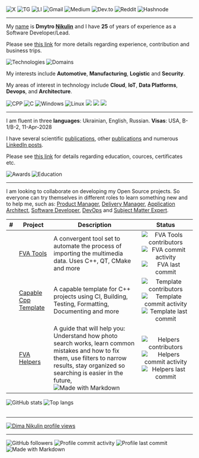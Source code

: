 <div>
<img alt="X" src="https://img.shields.io/badge/DmytroNikulin-1DA1F2?style=for-the-badge&logo=twitter&logoColor=white"/>
<img alt="TG" src="https://img.shields.io/badge/dimanikulin79-2CA5E0?style=for-the-badge&logo=telegram&logoColor=white"/>
<img alt="LI" src="https://img.shields.io/badge/dimanikulin-0077B5?style=for-the-badge&logo=linkedin&logoColor=white"/>
<img alt="Gmail" src="https://img.shields.io/badge/dimanikulin-D14836?style=for-the-badge&logo=gmail&logoColor=white"/>
<img alt="Medium" src="https://img.shields.io/badge/dimanikulin_43511-12100E?style=for-the-badge&logo=medium&logoColor=white"/>
<img alt="Dev.to" src="https://img.shields.io/badge/dimanikulin-0A0A0A?style=for-the-badge&logo=dev.to&logoColor=white"/>
<img alt="Reddit" src="https://img.shields.io/badge/dimanikulin-FF4500?style=for-the-badge&logo=reddit&logoColor=white"/>
<img alt="Hashnode" src="https://img.shields.io/badge/dimanikulin-2962FF?style=for-the-badge&logo=hashnode&logoColor=white"/>
</div>

---

My [name](./MyBio_en.md) is **Dmytro [Nikulin](./HistorySecondName_ru.md)** and I have **25** of years of experience as a Software Developer/Lead.

Please see [this link](./MyExperience.md) for more details regarding experience, contribution and business trips.

<div>
<img alt="Technologies" src="https://github-readme-stats.vercel.app/api/gist?id=7ff91d7c5a029de32a04b40bba890998"/>
<img alt="Domains" src="https://github-readme-stats.vercel.app/api/gist?id=a7e18d8123709bc2645a742a1dbc232e"/>
</div>

My interests include **Automotive**, **Manufacturing**, **Logistic** and **Security**.

My areas of interest in technology include **Cloud**, **IoT**, **Data Platforms**, **Devops**, and **Architecture**.

<div>
<img alt="CPP" src="https://img.shields.io/badge/C%2B%2B-00599C?style=for-the-badge&logo=c%2B%2B&logoColor=white"/>
<img alt="C" src="https://img.shields.io/badge/C-00599C?style=for-the-badge&logo=c&logoColor=white"/>
<img alt="Windows" src="https://img.shields.io/badge/Windows-0078D6?style=for-the-badge&logo=windows&logoColor=white"/>
<img alt="Linux" src="https://img.shields.io/badge/Linux-FCC624?style=for-the-badge&logo=linux&logoColor=black"/>
<img src="https://img.shields.io/badge/Oracle-F80000?style=for-the-badge&logo=Oracle&logoColor=white"/>
<img src="https://img.shields.io/badge/SQLite-07405E?style=for-the-badge&logo=sqlite&logoColor=white"/>
<img src="https://img.shields.io/badge/GIT-E44C30?style=for-the-badge&logo=git&logoColor=white"/>
</div>

---

I am fluent in three **languages**: Ukrainian, English, Russian. **Visas**: USA, B-1/B-2, 11-Apr-2028

I have several scientific [publications](./MySciencePublications.md), other [publications](./MyPublications.md) and numerous [LinkedIn posts](./MyLinkedInPosts.md).

Please see [this link](./MyEducation.md) for details regarding education, cources, certificates etc.

<div>
<img alt="Awards" src="https://github-readme-stats.vercel.app/api/gist?id=67fd1012dd1c668aeb6c88ba98ffc7af"/>
<img alt="Education" src="https://github-readme-stats.vercel.app/api/gist?id=1ce3421ecd4b81519d6f080a3260bcaa"/>
</div>

---

I am looking to collaborate on developing my Open Source projects. So everyone can try themselves in different roles to learn something new and to help me, such as: [Product Manager](./WhatILearnedAsProductManager_en.md), [Delivery Manager](./WhatILearnedAsDeliveryManager_en.md),
[Application Architect](./WhatILearnedAsAppArchitect_en.md), [Software Developer](./WhatILearnedAsSoftwareDeveloper_en.md), [DevOps](./WhatILearnedAsDevOps_en.md) and [Subject Matter Expert](./WhatILearnedAsSubjectMatterExpert_en.md).

| # | Project                     | Description| Status         |
| - | ----------------------------|------------|:--------------:|
|  | [FVA Tools](https://github.com/dimanikulin/fva) | A convergent tool set to automate the process of importing the multimedia data. Uses C++, QT, CMake and more | <img alt="FVA Tools contributors" src="https://img.shields.io/github/contributors/dimanikulin/fva"> <img alt="FVA commit activity" src="https://img.shields.io/github/commit-activity/m/dimanikulin/fva"> <img alt="FVA last commit" src="https://img.shields.io/github/last-commit/dimanikulin/fva"> |
|  | [Capable Cpp Template](<https://github.com/dimanikulin/capable-cpp-template>) | A capable template for C++ projects using CI, Building, Testing, Formatting, Documenting and more | <img alt="Template contributors" src="https://img.shields.io/github/contributors/dimanikulin/capable-cpp-template"> <img alt="Template commit activity" src="https://img.shields.io/github/commit-activity/m/dimanikulin/capable-cpp-template"> <img alt="Template last commit" src="https://img.shields.io/github/last-commit/dimanikulin/capable-cpp-template"> |
|  | [FVA Helpers](https://github.com/dimanikulin/fva-helpers) | A guide that will help you: Understand how photo search works, learn common mistakes and how to fix them, use filters to narrow results, stay organized so searching is easier in the future, <img alt="Made with Markdown" src="https://img.shields.io/badge/Made%20with-Markdown-1f425f.svg"/> | <img alt="Helpers contributors" src="https://img.shields.io/github/contributors/dimanikulin/fva-helpers"> <img alt="Helpers commit activity" src="https://img.shields.io/github/commit-activity/m/dimanikulin/fva-helpers"> <img alt="Helpers last commit" src="https://img.shields.io/github/last-commit/dimanikulin/fva-helperse"> |

<div>
<img alt="GitHub stats" src="https://github-readme-stats.vercel.app/api?username=dimanikulin&show_icons=true&theme=transparent"/>
<img alt="Top langs" src="https://github-readme-stats.vercel.app/api/top-langs/?username=dimanikulin&layout=compact&&langs_count=5"/>
</div>

</br>

---

[![Dima Nikulin profile views](https://u8views.com/api/v1/github/profiles/4226351/views/day-week-month-total-count.svg)](https://u8views.com/github/dimanikulin)

---

<div>

<img alt="GitHub followers" src="https://img.shields.io/github/followers/dimanikulin?style=social">
<img alt="Profile commit activity" src="https://img.shields.io/github/commit-activity/m/dimanikulin/dimanikulin">
<img alt="Profile last commit" src="https://img.shields.io/github/last-commit/dimanikulin/dimanikulin">
<img alt="Made with Markdown" src="https://img.shields.io/badge/Made%20with-Markdown-1f425f.svg"/>

</div>
